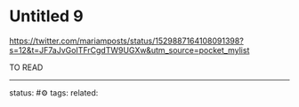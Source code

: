 # Untitled 9
https://twitter.com/mariamposts/status/1529887164108091398?s=12&t=JF7aJvGoITFrCgdTW9UGXw&utm_source=pocket_mylist

TO READ


---
status: #⚙️ 
tags: 
related: 